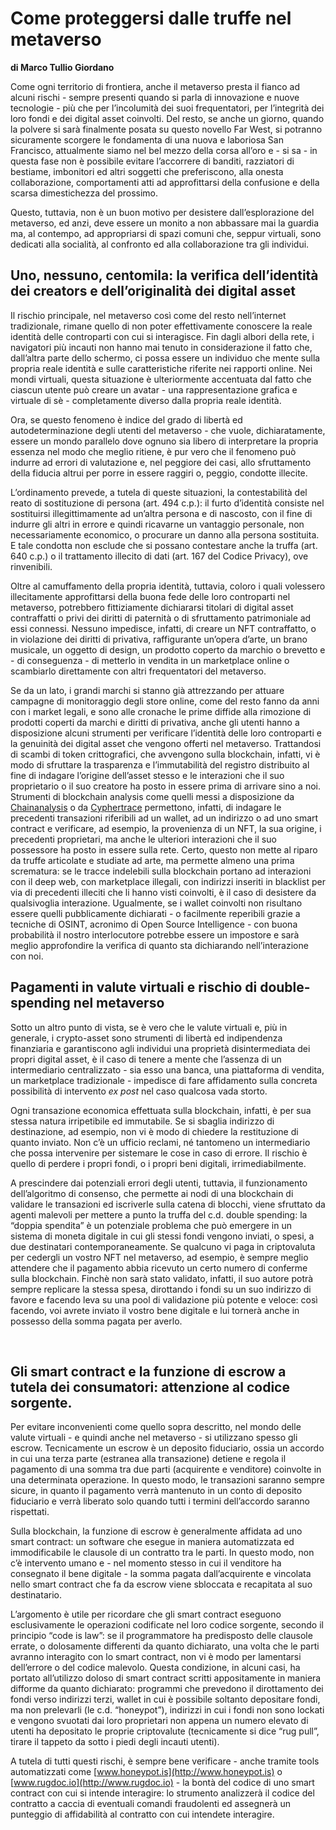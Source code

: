 # Come proteggersi dalle truffe nel metaverso

**di Marco Tullio Giordano**

Come ogni territorio di frontiera, anche il metaverso presta il fianco ad alcuni
rischi - sempre presenti quando si parla di innovazione e nuove tecnologie - più
che per l’incolumità dei suoi frequentatori, per l’integrità dei loro fondi e
dei digital asset coinvolti. Del resto, se anche un giorno, quando la polvere si
sarà finalmente posata su questo novello Far West, si potranno sicuramente
scorgere le fondamenta di una nuova e laboriosa San Francisco, attualmente siamo
nel bel mezzo della corsa all’oro e - si sa - in questa fase non è possibile
evitare l’accorrere di banditi, razziatori di bestiame, imbonitori ed altri
soggetti che preferiscono, alla onesta collaborazione, comportamenti atti ad
approfittarsi della confusione e della scarsa dimestichezza del prossimo.

Questo, tuttavia, non è un buon motivo per desistere dall’esplorazione del
metaverso, ed anzi, deve essere un monito a non abbassare mai la guardia ma, al
contempo, ad appropriarsi di spazi comuni che, seppur virtuali, sono dedicati
alla socialità, al confronto ed alla collaborazione tra gli individui.

## Uno, nessuno, centomila: la verifica dell’identità dei creators e dell’originalità dei digital asset
Il rischio principale, nel metaverso così come del resto nell’internet
tradizionale, rimane quello di non poter effettivamente conoscere la reale
identità delle controparti con cui si interagisce. Fin dagli albori della rete,
i navigatori più incauti non hanno mai tenuto in considerazione il fatto che,
dall’altra parte dello schermo, ci possa essere un individuo che mente sulla
propria reale identità e sulle caratteristiche riferite nei rapporti online. Nei
mondi virtuali, questa situazione è ulteriormente accentuata dal fatto che
ciascun utente può creare un avatar - una rappresentazione grafica e
virtuale di sè - completamente diverso dalla propria reale identità.

Ora, se questo fenomeno è indice del grado di libertà ed autodeterminazione
degli utenti del metaverso - che vuole, dichiaratamente, essere un mondo
parallelo dove ognuno sia libero di interpretare la propria essenza nel modo che
meglio ritiene, è pur vero che il fenomeno può indurre ad errori di valutazione
e, nel peggiore dei casi, allo sfruttamento della fiducia altrui per porre in
essere raggiri o, peggio, condotte illecite.

L’ordinamento prevede, a tutela di queste situazioni, la contestabilità del
reato di sostituzione di persona (art. 494 c.p.): il furto d’identità
consiste nel sostituirsi illegittimamente ad un’altra persona e di nascosto, con
il fine di indurre gli altri in errore e quindi ricavarne un vantaggio
personale, non necessariamente economico, o procurare un danno alla persona
sostituita. E tale condotta non esclude che si possano contestare anche la
truffa (art. 640 c.p.) o il trattamento illecito di dati (art. 167 del Codice
Privacy), ove rinvenibili.

Oltre al camuffamento della propria identità, tuttavia, coloro i quali volessero
illecitamente approfittarsi della buona fede delle loro controparti nel
metaverso, potrebbero fittiziamente dichiararsi titolari di digital asset
contraffatti o privi dei diritti di paternità o di sfruttamento patrimoniale
ad essi connessi. Nessuno impedisce, infatti, di creare un NFT contraffatto, o
in violazione dei diritti di privativa, raffigurante un’opera d’arte, un brano
musicale, un oggetto di design, un prodotto coperto da marchio o brevetto e - di
conseguenza - di metterlo in vendita in un marketplace online o scambiarlo
direttamente con altri frequentatori del metaverso.

Se da un lato, i grandi marchi si stanno già attrezzando per attuare campagne di
monitoraggio degli store online, come del resto fanno da anni con i market
legali, e sono alle cronache le prime diffide alla rimozione di prodotti coperti
da marchi e diritti di privativa, anche gli utenti hanno a disposizione alcuni
strumenti per verificare l’identità delle loro controparti e la genuinità dei
digital asset che vengono offerti nel metaverso. Trattandosi di scambi di token
crittografici, che avvengono sulla blockchain, infatti, vi è modo di sfruttare
la trasparenza e l’immutabilità del registro distribuito al fine di indagare
l’origine dell’asset stesso e le interazioni che il suo proprietario o il suo
creatore ha posto in essere prima di arrivare sino a noi. Strumenti di
blockchain analysis come quelli messi a disposizione da
[Chainanalysis](https://www.chainalysis.com/) o da
[Cyphertrace](https://ciphertrace.com/) permettono, infatti, di indagare le
precedenti transazioni riferibili ad un wallet, ad un indirizzo o ad uno smart
contract e verificare, ad esempio, la provenienza di un NFT, la sua origine, i
precedenti proprietari, ma anche le ulteriori interazioni che il suo possessore
ha posto in essere sulla rete. Certo, questo non mette al riparo da truffe
articolate e studiate ad arte, ma permette almeno una prima scrematura: se le
tracce indelebili sulla blockchain portano ad interazioni con il deep web, con
marketplace illegali, con indirizzi inseriti in blacklist per via di precedenti
illeciti che li hanno visti coinvolti, è il caso di desistere da qualsivoglia
interazione. Ugualmente, se i wallet coinvolti non risultano essere quelli
pubblicamente dichiarati - o facilmente reperibili grazie a tecniche di OSINT,
acronimo di Open Source Intelligence - con buona probabilità il nostro
interlocutore potrebbe essere un impostore e sarà meglio approfondire la
verifica di quanto sta dichiarando nell’interazione con noi.

## Pagamenti in valute virtuali e rischio di double-spending nel metaverso

Sotto un altro punto di vista, se è vero che le valute virtuali e, più in
generale, i crypto-asset sono strumenti di libertà ed indipendenza finanziaria e
garantiscono agli individui una proprietà disintermediata dei propri digital
asset, è il caso di tenere a mente che l’assenza di un intermediario
centralizzato - sia esso una banca, una piattaforma di vendita, un marketplace
tradizionale - impedisce di fare affidamento sulla concreta possibilità di
intervento *ex post* nel caso qualcosa vada storto.

Ogni transazione economica effettuata sulla blockchain, infatti, è per sua
stessa natura irripetibile ed immutabile. Se si sbaglia indirizzo di
destinazione, ad esempio, non vi è modo di chiedere la restituzione di quanto
inviato. Non c’è un ufficio reclami, né tantomeno un intermediario che possa
intervenire per sistemare le cose in caso di errore. Il rischio è quello di
perdere i propri fondi, o i propri beni digitali, irrimediabilmente.

A prescindere dai potenziali errori degli utenti, tuttavia, il funzionamento
dell’algoritmo di consenso, che permette ai nodi di una blockchain di validare
le transazioni ed iscriverle sulla catena di blocchi, viene sfruttato da agenti
malevoli per mettere a punto la truffa del c.d. double spending: la “doppia
spendita” è un potenziale problema che può emergere in un sistema di moneta
digitale in cui gli stessi fondi vengono inviati, o spesi, a due destinatari
contemporaneamente. Se qualcuno vi paga in criptovaluta per cedergli un vostro
NFT nel metaverso, ad esempio, è sempre meglio attendere che il pagamento abbia
ricevuto un certo numero di conferme sulla blockchain. Finchè non sarà stato
validato, infatti, il suo autore potrà sempre replicare la stessa spesa,
dirottando i fondi su un suo indirizzo di favore e facendo leva su una pool di
validazione più potente e veloce: così facendo, voi avrete inviato il vostro
bene digitale e lui tornerà anche in possesso della somma pagata per averlo.

 

## Gli smart contract e la funzione di escrow a tutela dei consumatori: attenzione al codice sorgente.

Per evitare inconvenienti come quello sopra descritto, nel mondo delle valute
virtuali - e quindi anche nel metaverso - si utilizzano spesso gli escrow.
Tecnicamente un escrow è un deposito fiduciario, ossia un accordo in cui
una terza parte (estranea alla transazione) detiene e regola il pagamento di una
somma tra due parti (acquirente e venditore) coinvolte in una determinata
operazione. In questo modo, le transazioni saranno sempre sicure, in quanto il
pagamento verrà mantenuto in un conto di deposito fiduciario e verrà liberato
solo quando tutti i termini dell’accordo saranno rispettati.

Sulla blockchain, la funzione di escrow è generalmente affidata ad uno smart
contract: un software che esegue in maniera automatizzata ed immodificabile le
clausole di un contratto tra le parti. In questo modo, non c’è intervento umano
e - nel momento stesso in cui il venditore ha consegnato il bene digitale - la
somma pagata dall’acquirente e vincolata nello smart contract che fa da escrow
viene sbloccata e recapitata al suo destinatario.

L’argomento è utile per ricordare che gli smart contract eseguono esclusivamente
le operazioni codificate nel loro codice sorgente, secondo il principio “code
is law”: se il programmatore ha predisposto delle clausole errate, o
dolosamente differenti da quanto dichiarato, una volta che le parti avranno
interagito con lo smart contract, non vi è modo per lamentarsi dell’errore o del
codice malevolo. Questa condizione, in alcuni casi, ha portato all’utilizzo
doloso di smart contract scritti appositamente in maniera difforme da quanto
dichiarato: programmi che prevedono il dirottamento dei fondi verso indirizzi
terzi, wallet in cui è possibile soltanto depositare fondi, ma non prelevarli
(le c.d. “honeypot”), indirizzi in cui i fondi non sono lockati e vengono
svuotati dai loro proprietari non appena un numero elevato di utenti ha
depositato le proprie criptovalute (tecnicamente si dice “rug pull”, tirare
il tappeto da sotto i piedi degli incauti utenti).

A tutela di tutti questi rischi, è sempre bene verificare - anche tramite tools
automatizzati come [www.honeypot.is](http://www.honeypot.is) o
[www.rugdoc.io](http://www.rugdoc.io) - la bontà del codice di uno smart
contract con cui si intende interagire: lo strumento analizzerà il codice del
contratto a caccia di eventuali comandi fraudolenti ed assegnerà un punteggio di
affidabilità al contratto con cui intendete interagire.
